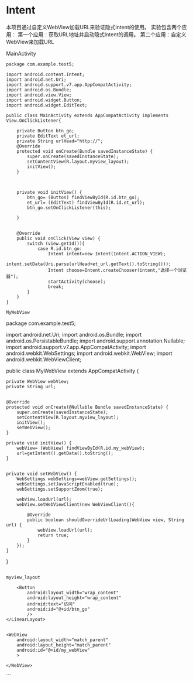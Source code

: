 # Intent

本项目通过自定义WebView加载URL来验证隐式Intent的使用。
实验包含两个应用：
第一个应用：获取URL地址并启动隐式Intent的调用。
第二个应用：自定义WebView来加载URL

MainActivity

```
package com.example.test5;

import android.content.Intent;
import android.net.Uri;
import android.support.v7.app.AppCompatActivity;
import android.os.Bundle;
import android.view.View;
import android.widget.Button;
import android.widget.EditText;

public class MainActivity extends AppCompatActivity implements View.OnClickListener{

    private Button btn_go;
    private EditText et_url;
    private String urlHead="http://";
    @Override
    protected void onCreate(Bundle savedInstanceState) {
        super.onCreate(savedInstanceState);
        setContentView(R.layout.myview_layout);
        initView();
    }



    private void initView() {
        btn_go= (Button) findViewById(R.id.btn_go);
        et_url= (EditText) findViewById(R.id.et_url);
        btn_go.setOnClickListener(this);

    }


    @Override
    public void onClick(View view) {
        switch (view.getId()){
            case R.id.btn_go:
                Intent intent=new Intent(Intent.ACTION_VIEW);
                intent.setData(Uri.parse(urlHead+et_url.getText().toString()));
                Intent choose=Intent.createChooser(intent,"选择一个浏览器");
                startActivity(choose);
                break;
        }
    }
}

MyWebView

```
package com.example.test5;

import android.net.Uri;
import android.os.Bundle;
import android.os.PersistableBundle;
import android.support.annotation.Nullable;
import android.support.v7.app.AppCompatActivity;
import android.webkit.WebSettings;
import android.webkit.WebView;
import android.webkit.WebViewClient;

public class MyWebView extends AppCompatActivity {

    private WebView webView;
    private String url;


    @Override
    protected void onCreate(@Nullable Bundle savedInstanceState) {
        super.onCreate(savedInstanceState);
        setContentView(R.layout.myview_layout);
        initView();
        setWebView();
    }

    private void initView() {
        webView= (WebView) findViewById(R.id.my_webView);
        url=getIntent().getData().toString();
    }


    private void setWebView() {
        WebSettings webSettings=webView.getSettings();
        webSettings.setJavaScriptEnabled(true);
        webSettings.setSupportZoom(true);

        webView.loadUrl(url);
        webView.setWebViewClient(new WebViewClient(){

            @Override
            public boolean shouldOverrideUrlLoading(WebView view, String url) {
                webView.loadUrl(url);
                return true;
            }
        });
    }
}
```

myview_layout

```
<?xml version="1.0" encoding="utf-8"?>
<LinearLayout xmlns:android="http://schemas.android.com/apk/res/android"
    xmlns:tools="http://schemas.android.com/tools"
    android:id="@+id/activity_main"
    android:layout_width="match_parent"
    android:layout_height="match_parent"
    android:orientation="vertical"
    tools:context="com.example.test5.MainActivity">
    <LinearLayout
        android:layout_width="match_parent"
        android:layout_height="wrap_content"
        android:orientation="horizontal"
        >
        <EditText
            android:layout_width="match_parent"
            android:layout_height="wrap_content"
            android:textSize="20sp"
            android:hint="输入网址"
            android:layout_weight="1"
            android:id="@+id/et_url"
            />

        <Button
            android:layout_width="wrap_content"
            android:layout_height="wrap_content"
            android:text="访问"
            android:id="@+id/btn_go"
            />
    </LinearLayout>


    <WebView
        android:layout_width="match_parent"
        android:layout_height="match_parent"
        android:id="@+id/my_webView"
        >

    </WebView>

</LinearLayout>
```
